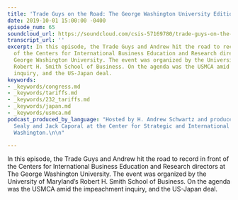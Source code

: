 ```yaml
---
title: 'Trade Guys on the Road: The George Washington University Edition'
date: 2019-10-01 15:00:00 -0400
episode_num: 65
soundcloud_url: https://soundcloud.com/csis-57169780/trade-guys-on-the-road-the-1
transcript_url: ''
excerpt: In this episode, the Trade Guys and Andrew hit the road to record in front
  of the Centers for International Business Education and Research directors at The
  George Washington University. The event was organized by the University of Maryland’s
  Robert H. Smith School of Business. On the agenda was the USMCA amid the impeachment
  inquiry, and the US-Japan deal.
keywords:
- _keywords/congress.md
- _keywords/tariffs.md
- _keywords/232_tariffs.md
- _keywords/japan.md
- _keywords/usmca.md
podcast_produced_by_language: "Hosted by H. Andrew Schwartz and produced by Brieana
  Sealy and Jack Caporal at the Center for Strategic and International Studies in
  Washington.\n\n"

---
```

In this episode, the Trade Guys and Andrew hit the road to record in front of the Centers for International Business Education and Research directors at The George Washington University. The event was organized by the University of Maryland’s Robert H. Smith School of Business. On the agenda was the USMCA amid the impeachment inquiry, and the US-Japan deal.